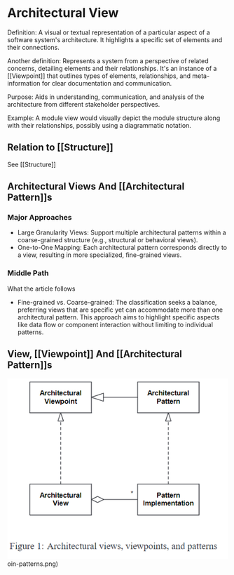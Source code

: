 # Architectural View
Definition: A visual or textual representation of a particular aspect of a software system's architecture. It highlights a specific set of elements and their connections.

Another definition: Represents a system from a perspective of related concerns, detailing elements and their relationships. It's an instance of a [[Viewpoint]] that outlines types of elements, relationships, and meta-information for clear documentation and communication.

Purpose: Aids in understanding, communication, and analysis of the architecture from different stakeholder perspectives.

Example: A module view would visually depict the module structure along with their relationships, possibly using a diagrammatic notation.

## Relation to [[Structure]]
See [[Structure]]

## Architectural Views And [[Architectural Pattern]]s

### Major Approaches
- Large Granularity Views: Support multiple architectural patterns within a coarse-grained structure (e.g., structural or behavioral views).
- One-to-One Mapping: Each architectural pattern corresponds directly to a view, resulting in more specialized, fine-grained views.

### Middle Path
What the article follows

- Fine-grained vs. Coarse-grained: The classification seeks a balance, preferring views that are specific yet can accommodate more than one architectural pattern. This approach aims to highlight specific aspects like data flow or component interaction without limiting to individual patterns.

## View, [[Viewpoint]] And [[Architectural Pattern]]s
![alt text](view-viewpoin-patterns.png)oin-patterns.png)
